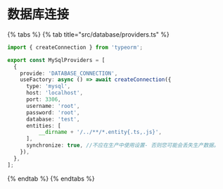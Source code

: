 # 数据库连接

{% tabs %}
{% tab title="src/database/providers.ts" %}
```typescript
import { createConnection } from 'typeorm';

export const MySqlProviders = [
  {
    provide: 'DATABASE_CONNECTION',
    useFactory: async () => await createConnection({
      type: 'mysql',
      host: 'localhost',
      port: 3306,
      username: 'root',
      password: 'root',
      database: 'test',
      entities: [
          __dirname + '/../**/*.entity{.ts,.js}',
      ],
      synchronize: true, //不应在生产中使用设置- 否则您可能会丢失生产数据。
    }),
  },
];
```
{% endtab %}
{% endtabs %}



